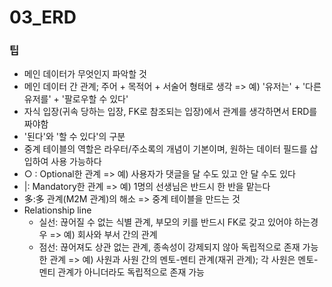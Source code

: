 # 03_ERD



### 팁

- 메인 데이터가 무엇인지 파악할 것
- 메인 데이터 간 관계; 주어 + 목적어 + 서술어 형태로 생각 => 예) '유저는' + '다른 유저를' + '팔로우할 수 있다'
- 자식 입장(귀속 당하는 입장, FK로 참조되는 입장)에서 관계를 생각하면서 ERD를 짜야함
- '된다'와 '할 수 있다'의 구분
- 중계 테이블의 역할은 라우터/주소록의 개념이 기본이며, 원하는 데이터 필드를 삽입하여 사용 가능하다
- ○ : Optional한 관계 => 예) 사용자가 댓글을 달 수도 있고 안 달 수도 있다
- |: Mandatory한 관계 => 예) 1명의 선생님은 반드시 한 반을 맡는다
- 多:多 관계(M2M 관계)의 해소 => 중계 테이블을 만드는 것
- Relationship line
  - 실선: 끊어질 수 없는 식별 관계, 부모의 키를 반드시 FK로 갖고 있어야 하는경우 => 예) 회사와 부서 간의 관계
  - 점선: 끊어져도 상관 없는 관계, 종속성이 강제되지 않아 독립적으로 존재 가능한 관계 => 예) 사원과 사원 간의 멘토-멘티 관계(재귀 관계); 각 사원은 멘토-멘티 관계가 아니더라도 독립적으로 존재 가능

